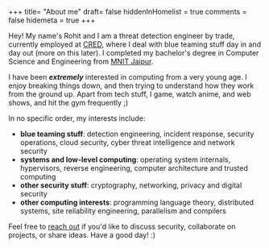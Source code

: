 +++
title= "About me"
draft= false
hiddenInHomelist = true
comments = false
hidemeta = true
+++

Hey! My name's Rohit and I am a threat detection engineer by trade, currently employed at [CRED](https://cred.club/), where I deal with blue teaming stuff day in and day out (more on this later). I completed my bachelor's degree in Computer Science and Engineering from [MNIT Jaipur](https://en.wikipedia.org/wiki/Malaviya_National_Institute_of_Technology,_Jaipur).

I have been ***extremely*** interested in computing from a very young age. I enjoy breaking things down, and then trying to understand how they work from the ground up. Apart from tech stuff, I game, watch anime, and web shows, and hit the gym frequently ;)

In no specific order, my interests include:
- **blue teaming stuff**: detection engineering, incident response, security operations, cloud security, cyber threat intelligence and network security
- **systems and low-level computing**: operating system internals, hypervisors, reverse engineering, computer architecture and trusted computing
- **other security stuff**: cryptography, networking, privacy and digital security
- **other computing interests**: programming language theory, distributed systems, site reliability engineering, parallelism and compilers

Feel free to [reach out](/contact) if you'd like to discuss security, collaborate on projects, or share ideas. Have a good day! :)
